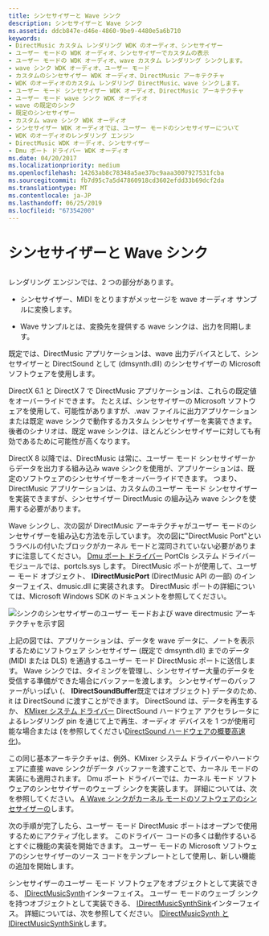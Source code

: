 ```yaml
---
title: シンセサイザーと Wave シンク
description: シンセサイザーと Wave シンク
ms.assetid: ddcb847e-d46e-4860-9be9-4480e5a6b710
keywords:
- DirectMusic カスタム レンダリング WDK のオーディオ、シンセサイザー
- ユーザー モードの WDK オーディオ、シンセサイザーでカスタムの表示
- ユーザー モードの WDK オーディオ、wave カスタム レンダリング シンクします。
- wave シンク WDK オーディオ、ユーザー モード
- カスタムのシンセサイザー WDK オーディオ、DirectMusic アーキテクチャ
- WDK のオーディオのカスタム レンダリング DirectMusic、wave シンクします。
- ユーザー モード シンセサイザー WDK オーディオ、DirectMusic アーキテクチャ
- ユーザー モード wave シンク WDK オーディオ
- wave の既定のシンク
- 既定のシンセサイザー
- カスタム wave シンク WDK オーディオ
- シンセサイザー WDK オーディオでは、ユーザー モードのシンセサイザーについて
- WDK のオーディオのレンダリング エンジン
- DirectMusic WDK オーディオ、シンセサイザー
- Dmu ポート ドライバー WDK オーディオ
ms.date: 04/20/2017
ms.localizationpriority: medium
ms.openlocfilehash: 14263ab8c78348a5ae37bc9aaa3007927531fcba
ms.sourcegitcommit: fb7d95c7a5d47860918cd3602efdd33b69dcf2da
ms.translationtype: MT
ms.contentlocale: ja-JP
ms.lasthandoff: 06/25/2019
ms.locfileid: "67354200"
---
```

# <a name="synthesizers-and-wave-sinks"></a>シンセサイザーと Wave シンク


## <span id="synthesizers_and_wave_sinks"></span><span id="SYNTHESIZERS_AND_WAVE_SINKS"></span>


レンダリング エンジンでは、2 つの部分があります。

-   シンセサイザー、MIDI をとりますがメッセージを wave オーディオ サンプルに変換します。

-   Wave サンプルとは、変換先を提供する wave シンクは、出力を同期します。

既定では、DirectMusic アプリケーションは、wave 出力デバイスとして、シンセサイザーと DirectSound として (dmsynth.dll) のシンセサイザーの Microsoft ソフトウェアを使用します。

DirectX 6.1 と DirectX 7 で DirectMusic アプリケーションは、これらの既定値をオーバーライドできます。 たとえば、シンセサイザーの Microsoft ソフトウェアを使用して、可能性がありますが、.wav ファイルに出力アプリケーションまたは既定 wave シンクで動作するカスタム シンセサイザーを実装できます。 後者のシナリオは、既定 wave シンクは、ほとんどシンセサイザーに対しても有効であるために可能性が高くなります。

DirectX 8 以降では、DirectMusic は常に、ユーザー モード シンセサイザーからデータを出力する組み込み wave シンクを使用が、アプリケーションは、既定のソフトウェアのシンセサイザーをオーバーライドできます。 つまり、DirectMusic アプリケーションは、カスタムのユーザー モード シンセサイザーを実装できますが、シンセサイザー DirectMusic の組み込み wave シンクを使用する必要があります。

Wave シンクし、次の図が DirectMusic アーキテクチャがユーザー モードのシンセサイザーを組み込む方法を示しています。 次の図に"DirectMusic Port"というラベルの付いたブロックがカーネル モードと混同されていない必要がありますに注意してください。 [Dmu ポート ドライバー](dmus-port-driver.md) PortCls システム ドライバー モジュールでは、portcls.sys します。 DirectMusic ポートが使用して、ユーザー モード オブジェクト、 **IDirectMusicPort** (DirectMusic API の一部) のインターフェイス、dmusic.dll に実装されます。 DirectMusic ポートの詳細については、Microsoft Windows SDK のドキュメントを参照してください。

![シンクのシンセサイザーのユーザー モードおよび wave directmusic アーキテクチャを示す図](images/dmblock.png)

上記の図では、アプリケーションは、データを wave データに、ノートを表示するためにソフトウェア シンセサイザー (既定で dmsynth.dll) までのデータ (MIDI または DLS) を通過するユーザー モード DirectMusic ポートに送信します。 Wave シンクでは、タイミングを管理し、シンセサイザー大量のデータを受信する準備ができた場合にバッファーを渡します。 シンセサイザーのバッファーがいっぱい (、 **IDirectSoundBuffer**既定ではオブジェクト) データのため、it は DirectSound に渡すことができます。 DirectSound は、データを再生するか、 [KMixer システム ドライバー](kernel-mode-wdm-audio-components.md#kmixer_system_driver) DirectSound ハードウェア アクセラレータによるレンダリング pin を通じて上で再生、オーディオ デバイスを 1 つが使用可能な場合または (を参照してください[DirectSound ハードウェアの概要高速化](overview-of-directsound-hardware-acceleration.md))。

この同じ基本アーキテクチャは、例外、KMixer システム ドライバーやハードウェアに直接 wave シンクがデータ バッファーを渡すことで、カーネル モードの実装にも適用されます。 Dmu ポート ドライバーでは、カーネル モード ソフトウェアのシンセサイザーのウェーブ シンクを実装します。 詳細については、次を参照してください。 [A Wave シンクがカーネル モードのソフトウェアのシンセサイザーの](a-wave-sink-for-kernel-mode-software-synthesizers.md)します。

次の手順が完了したら、ユーザー モード DirectMusic ポートはオープンで使用するためにアクティブ化します。 このドライバー コードの多くは動作するいるとすぐに機能の実装を開始できます。 ユーザー モードの Microsoft ソフトウェアのシンセサイザーのソース コードをテンプレートとして使用し、新しい機能の追加を開始します。

シンセサイザーのユーザー モード ソフトウェアをオブジェクトとして実装できる、 [IDirectMusicSynth](https://docs.microsoft.com/windows/desktop/api/dmusics/nn-dmusics-idirectmusicsynth)インターフェイス。 ユーザー モードのウェーブ シンクを持つオブジェクトとして実装できる、 [IDirectMusicSynthSink](https://docs.microsoft.com/windows/desktop/api/dmusics/nn-dmusics-idirectmusicsynthsink)インターフェイス。 詳細については、次を参照してください。 [IDirectMusicSynth と IDirectMusicSynthSink](idirectmusicsynth-and-idirectmusicsynthsink.md)します。

 

 




